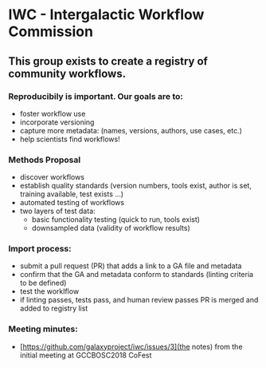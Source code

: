# IWC - Intergalactic Workflow Commission

## This group exists to create a registry of community workflows. 

### Reproducibily is important. Our goals are to:
 - foster workflow use
 - incorporate versioning
 - capture more metadata: (names, versions, authors, use cases, etc.)
 - help scientists find workflows!

### Methods Proposal
 - discover workflows
 - establish quality standards (version numbers, tools exist, author is set, training available, test exists ...)
 - automated testing of workflows
 - two layers of test data:
   - basic functionality testing (quick to run, tools exist) 
   - downsampled data (validity of workflow results)

### Import process:
 - submit a pull request (PR) that adds a link to a GA file and metadata  
 - confirm that the GA and metadata conform to standards (linting criteria to be defined)
 - test the worklflow 
 - if linting passes, tests pass, and human review passes PR is merged and added to registry list

### Meeting minutes:
 * [https://github.com/galaxyproject/iwc/issues/3](the notes) from the initial meeting at GCCBOSC2018 CoFest
